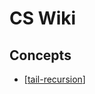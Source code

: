 CS Wiki
===

Concepts
---

- [[tail-recursion]]

[//begin]: # "Autogenerated link references for markdown compatibility"
[tail-recursion]: tail-recursion.md "Tail Recursion"
[//end]: # "Autogenerated link references"
